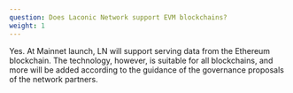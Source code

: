 ```yaml
---
question: Does Laconic Network support EVM blockchains?
weight: 1
---
```


Yes. At Mainnet launch, LN will support serving data from the Ethereum blockchain. The technology, however, is suitable for all blockchains, and more will be added according to the guidance of the governance proposals of the network partners.
